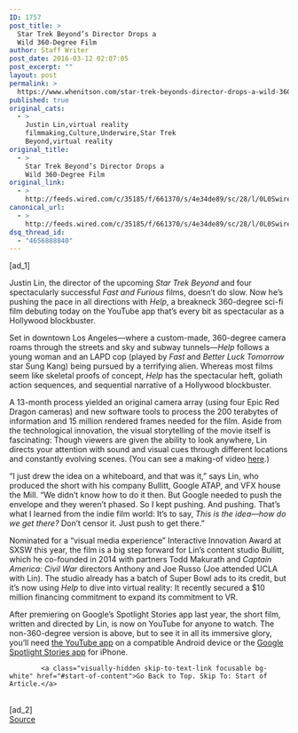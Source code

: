 ```yaml
---
ID: 1757
post_title: >
  Star Trek Beyond’s Director Drops a
  Wild 360-Degree Film
author: Staff Writer
post_date: 2016-03-12 02:07:05
post_excerpt: ""
layout: post
permalink: >
  https://www.whenitson.com/star-trek-beyonds-director-drops-a-wild-360-degree-film/
published: true
original_cats:
  - >
    Justin Lin,virtual reality
    filmmaking,Culture,Underwire,Star Trek
    Beyond,virtual reality
original_title:
  - >
    Star Trek Beyond’s Director Drops a
    Wild 360-Degree Film
original_link:
  - >
    http://feeds.wired.com/c/35185/f/661370/s/4e34de89/sc/28/l/0L0Swired0N0C20A160C0A30Cjustin0Elin0Evr0Efilm0C/story01.htm
canonical_url:
  - >
    http://feeds.wired.com/c/35185/f/661370/s/4e34de89/sc/28/l/0L0Swired0N0C20A160C0A30Cjustin0Elin0Evr0Efilm0C/story01.htm
dsq_thread_id:
  - "4656888840"
---
```

 [ad_1]
<br><div id="start-of-content"><p>Justin Lin, the director of the upcoming <em>Star Trek Beyond</em> and four spectacularly successful <em>Fast and Furious</em> films, doesn’t do slow. Now he’s pushing the pace in all directions with <em>Help</em>, a breakneck 360-degree sci-fi film debuting today on the YouTube app that’s every bit as spectacular as a Hollywood blockbuster. </p>
<p>Set in downtown Los Angeles—where a custom-made, 360-degree camera roams through the streets and sky and subway tunnels—<em>Help</em> follows a young woman and an LAPD cop (played by <em>Fast</em> and <em>Better Luck Tomorrow</em>​ star Sung Kang) being pursued by a terrifying alien. Whereas most films seem like skeletal proofs of concept, <em>Help</em> has the spectacular heft, goliath action sequences, and sequential narrative of a Hollywood blockbuster.</p>
<p>A 13-month process yielded an original camera array (using four Epic Red Dragon cameras) and new software tools to process the 200 terabytes of information and 15 million rendered frames needed for the film. Aside from the technological innovation, the visual storytelling of the movie itself is fascinating: Though viewers are given the ability to look anywhere, Lin directs your attention with sound and visual cues through different locations and constantly evolving scenes. (You can see a making-of video <a href="https://www.youtube.com/watch?v=we6gK-rqCso&amp;feature=youtu.be" target="_blank">here</a>.)</p>
<p>“I just drew the idea on a whiteboard, and that was it,” says Lin, who produced the short with his company Bullitt, Google ATAP, and VFX house the Mill. “We didn’t know how to do it then. But Google needed to push the envelope and they weren’t phased. So I kept pushing. And pushing. That’s what I learned from the indie film world: It’s to say, <em>This is the idea—how do we get there?</em> Don’t censor it. Just push to get there.”</p>
<p>Nominated for a “visual media experience” Interactive Innovation Award at SXSW this year, the film is a big step forward for Lin’s content studio Bullitt, which he co-founded in 2014 with partners Todd Makurath and <em>Captain America: Civil War</em>​ directors Anthony and Joe Russo (Joe attended UCLA with Lin). The studio already has a batch of Super Bowl ads to its credit, but it’s now using <em>Help</em> to dive into virtual reality: It recently secured a $10 million financing commitment to expand its commitment to VR.</p>
<p>After premiering on Google’s Spotlight Stories app last year, the short film, written and directed by Lin, is now on YouTube for anyone to watch. The non-360-degree version is above, but to see it in all its immersive glory, you’ll need <a href="https://goo.gl/7BYwRJ" target="_blank">the YouTube app</a> on a compatible Android device or the <a href="https://goo.gl/eadPnO" target="_blank">Google Spotlight Stories app</a> for iPhone. </p>

			<a class="visually-hidden skip-to-text-link focusable bg-white" href="#start-of-content">Go Back to Top. Skip To: Start of Article.</a>

			
</div>
<br>[ad_2]
<br><a href="http://feeds.wired.com/c/35185/f/661370/s/4e34de89/sc/28/l/0L0Swired0N0C20A160C0A30Cjustin0Elin0Evr0Efilm0C/story01.htm">Source </a>